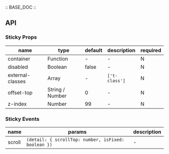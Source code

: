:: BASE_DOC ::

## API

### Sticky Props

name | type | default | description | required
-- | -- | -- | -- | --
container | Function | - | \- | N
disabled | Boolean | false | \- | N
external-classes | Array | - | `['t-class']` | N
offset-top | String / Number | 0 | \- | N
z-index | Number | 99 | \- | N

### Sticky Events

name | params | description
-- | -- | --
scroll | `(detail: { scrollTop: number, isFixed: boolean })` | \-
